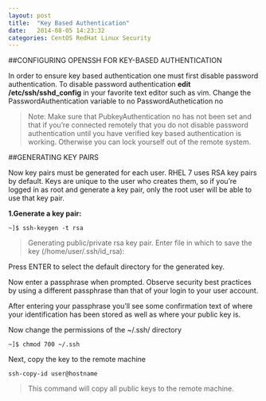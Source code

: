 ```yaml
---
layout: post
title:  "Key Based Authentication"
date:   2014-08-05 14:23:32
categories: CentOS RedHat Linux Security
---
```


##CONFIGURING OPENSSH FOR KEY-BASED AUTHENTICATION

In order to ensure key based authentication one must first disable password authentication. To disable password authentication **edit /etc/ssh/sshd_config** in your favorite text editor such as vim.
Change the PasswordAuthentication variable to no
PasswordAuthetication no

>Note: Make sure that PubkeyAuthentication no has not been set and that if you’re connected remotely that you do not disable password authentication until you have verified key based authentication is working. Otherwise you can lock yourself out of the remote system.

##GENERATING KEY PAIRS

Now key pairs must be generated for each user. RHEL 7 uses RSA key pairs by default. Keys are unique to the user who creates them, so if you’re logged in as root and generate a key pair, only the root user will be able to use that key pair.

__1.Generate a key pair:__

    ~]$ ssh-keygen -t rsa

>Generating public/private rsa key pair.
Enter file in which to save the key (/home/user/.ssh/id_rsa):

Press ENTER to select the default directory for the generated key.

Now enter a passphrase when prompted. Observe security best practices by using a different passphrase than that of your login to your user account.

After entering your passphrase you’ll see some confirmation text of where your identification has been stored as well as where your public key is.

Now change the permissions of the ~/.ssh/ directory

    ~]$ chmod 700 ~/.ssh

Next, copy the key to the remote machine

    ssh-copy-id user@hostname

>This command will copy all public keys to the remote machine.
